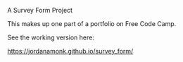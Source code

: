 A Survey Form Project

This makes up one part of a portfolio on Free Code Camp.

See the working version here:

https://jordanamonk.github.io/survey_form/
